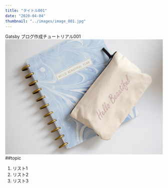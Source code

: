 ```yaml
---
title: "タイトル001"
date: "2020-04-04"
thumbnail: "../images/image_001.jpg"
---
```


Gatsby ブログ作成チュートリアル001
![Sample](../images/image_001.jpg)
##topic

1. リスト1
2. リスト2
3. リスト3
